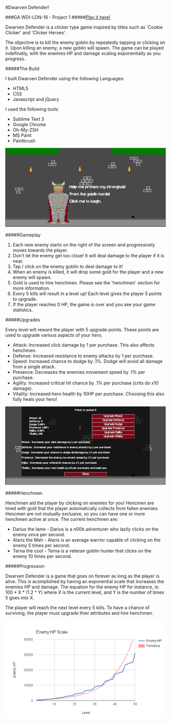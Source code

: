 #Dwarven Defender!

###GA WDI-LDN-16 - Project 1
#####[Play it here!](https://glacial-hamlet-1798.herokuapp.com/ "Here!")

Dwarven Defender is a clicker type game inspired by titles such as 'Cookie Clicker' 
and 'Clicker Heroes'.

The objective is to kill the enemy goblin by repeatedly tapping or clicking on it.
Upon killing an enemy, a new goblin will spawn. The game can be played indefinatly, 
with the enemies HP and damage scaling exponentially as you progress.

#####The Build

I built Dwarven Defender using the following Languages:
* HTML5
* CSS
* Javascript and jQuery

I used the following tools:
* Sublime Text 3
* Google Chrome
* Oh-My-ZSH
* MS Paint
* Paintbrush

![](./assets/screenshot1.png)

#####Gameplay

1. Each new enemy starts on the right of the screen and progressively moves towards the player.
2. Don't let the enemy get too close! It will deal damage to the player if it is near.
3. Tap / click on the enemy goblin to deal damage to it!
4. When an enemy is killed, it will drop some gold for the player and a new enemy will spawn.
5. Gold is used to hire henchmen. Please see the 'henchmen' section for more information.
6. Every 5 kills will result in a level up! Each level gives the player 5 points to upgrade.
7. If the player reaches 0 HP, the game is over and you see your game statistics.

#####Upgrades

Every level will reward the player with 5 upgrade points. These points are used to upgrade
various aspects of your hero.

* Attack:      Increased click damage by 1 per purchase. This also affects henchmen.
* Defense:     Increased resistance to enemy attacks by 1 per purchase.
* Speed:       Increased chance to dodge by .1%. Dodge will avoid all damage from a single attack.
* Presence:    Decreases the enemies movement speed by .1% per purchase.
* Agility:     Increased critical hit chance by .1% per purchase (crits do x10 damage).
* Vitality:    Increased hero health by 10HP per purchase. Choosing this also fully heals your hero!

![](./assets/upgrades.png)

#####Henchmen

Henchmen aid the player by clicking on enemies for you! Hencmen are hired with gold that
the player automatically collects from fallen enemies. Hencmen are not mutually exclusive, 
so you can have one or more henchmen active at once. The current henchmen are:

* Darius the lame -  Darius is a n00b adventurer who lazily clicks on the enemy once per second.
* Alaris the Meh  -  Alaris is an average warrior capable of clicking on the enemy 5 times per second.
* Terna the cool -      Terna is a veteran goblin hunter that clicks on the enemy 10 times per second.

#####Progression

Dwarven Defender is a game that goes on forever as long as the player is alive. This is acomplished
by having an exponential scale that increases the enemies HP and damage. The equation for the enemy HP for 
instance, is: 100 * X * (1.2 ^ Y) where X is the current level, and Y is the number of times 5 goes into X.

The player will reach the next level every 5 kills. To have a chance of surviving, the player must upgrade 
thier attributes and hire henchmen. 

![](./assets/hp-scale.png)
